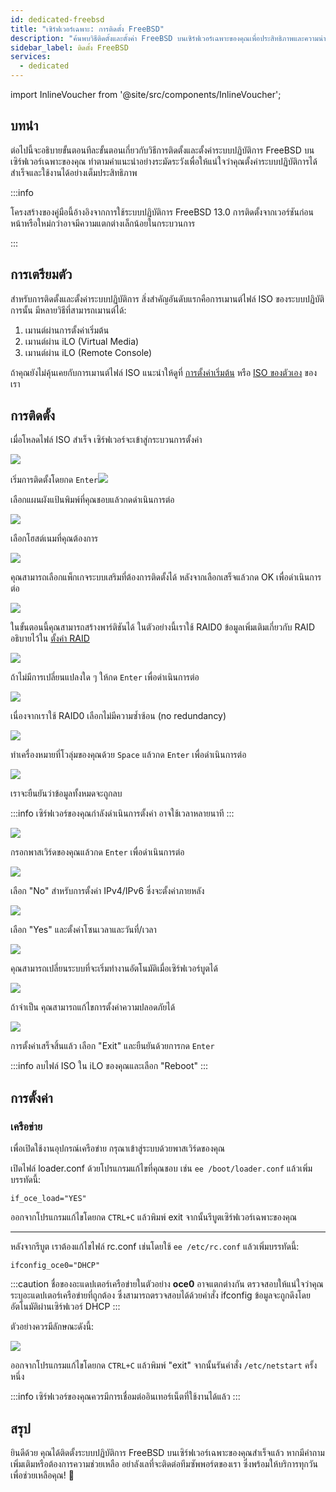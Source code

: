 ```yaml
---
id: dedicated-freebsd
title: "เซิร์ฟเวอร์เฉพาะ: การติดตั้ง FreeBSD"
description: "ค้นพบวิธีติดตั้งและตั้งค่า FreeBSD บนเซิร์ฟเวอร์เฉพาะของคุณเพื่อประสิทธิภาพและความน่าเชื่อถือสูงสุด → เรียนรู้เพิ่มเติมตอนนี้"
sidebar_label: ติดตั้ง FreeBSD
services:
  - dedicated
---
```


import InlineVoucher from '@site/src/components/InlineVoucher';

## บทนำ

ต่อไปนี้จะอธิบายขั้นตอนทีละขั้นตอนเกี่ยวกับวิธีการติดตั้งและตั้งค่าระบบปฏิบัติการ FreeBSD บนเซิร์ฟเวอร์เฉพาะของคุณ ทำตามคำแนะนำอย่างระมัดระวังเพื่อให้แน่ใจว่าคุณตั้งค่าระบบปฏิบัติการได้สำเร็จและใช้งานได้อย่างเต็มประสิทธิภาพ

:::info

โครงสร้างของคู่มือนี้อ้างอิงจากการใช้ระบบปฏิบัติการ FreeBSD 13.0 การติดตั้งจากเวอร์ชันก่อนหน้าหรือใหม่กว่าอาจมีความแตกต่างเล็กน้อยในกระบวนการ

:::

<InlineVoucher />

## การเตรียมตัว

สำหรับการติดตั้งและตั้งค่าระบบปฏิบัติการ สิ่งสำคัญอันดับแรกคือการเมานต์ไฟล์ ISO ของระบบปฏิบัติการนั้น มีหลายวิธีที่สามารถเมานต์ได้:

1. เมานต์ผ่านการตั้งค่าเริ่มต้น
2. เมานต์ผ่าน iLO (Virtual Media)
3. เมานต์ผ่าน iLO (Remote Console)

ถ้าคุณยังไม่คุ้นเคยกับการเมานต์ไฟล์ ISO แนะนำให้ดูที่ [การตั้งค่าเริ่มต้น](dedicated-setup.md) หรือ [ISO ของตัวเอง](dedicated-iso.md) ของเรา



## การติดตั้ง
เมื่อโหลดไฟล์ ISO สำเร็จ เซิร์ฟเวอร์จะเข้าสู่กระบวนการตั้งค่า

![](https://screensaver01.zap-hosting.com/index.php/s/wSa8eGnrtJDLHB5/preview)

เริ่มการติดตั้งโดยกด `Enter`![](https://screensaver01.zap-hosting.com/index.php/s/CK4xnGEqBe5Kd4y/preview)

เลือกแผนผังแป้นพิมพ์ที่คุณชอบแล้วกดดำเนินการต่อ

![](https://screensaver01.zap-hosting.com/index.php/s/BSrWrN9TnqEEmmb/preview)

เลือกโฮสต์เนมที่คุณต้องการ

![](https://screensaver01.zap-hosting.com/index.php/s/zqXPS6fHdkoMPH2/preview)

คุณสามารถเลือกแพ็กเกจระบบเสริมที่ต้องการติดตั้งได้ หลังจากเลือกเสร็จแล้วกด OK เพื่อดำเนินการต่อ

![](https://screensaver01.zap-hosting.com/index.php/s/zTSBQRGRFLHDxDo/preview)

ในขั้นตอนนี้คุณสามารถสร้างพาร์ติชันได้ ในตัวอย่างนี้เราใช้ RAID0 ข้อมูลเพิ่มเติมเกี่ยวกับ RAID อธิบายไว้ใน [ตั้งค่า RAID](dedicated-raid.md)

![](https://screensaver01.zap-hosting.com/index.php/s/DTk5zgjbpCWwbmp/preview)

ถ้าไม่มีการเปลี่ยนแปลงใด ๆ ให้กด `Enter` เพื่อดำเนินการต่อ

![](https://screensaver01.zap-hosting.com/index.php/s/MR3eJKMpdExXnsJ/preview)

เนื่องจากเราใช้ RAID0 เลือกไม่มีความซ้ำซ้อน (no redundancy)

![](https://screensaver01.zap-hosting.com/index.php/s/Qf5JZMKs5HzDXnT/preview)

ทำเครื่องหมายที่โวลุ่มของคุณด้วย `Space` แล้วกด `Enter` เพื่อดำเนินการต่อ

![](https://screensaver01.zap-hosting.com/index.php/s/4d93FtfDmSEtifY/preview)

เราจะยืนยันว่าข้อมูลทั้งหมดจะถูกลบ

:::info
เซิร์ฟเวอร์ของคุณกำลังดำเนินการตั้งค่า อาจใช้เวลาหลายนาที
:::

![](https://screensaver01.zap-hosting.com/index.php/s/NmR5PcTPe3Kdc4i/preview)

กรอกพาสเวิร์ดของคุณแล้วกด `Enter` เพื่อดำเนินการต่อ

![](https://screensaver01.zap-hosting.com/index.php/s/f9aJF57b2w3g9qY/preview)

เลือก "No" สำหรับการตั้งค่า IPv4/IPv6 ซึ่งจะตั้งค่าภายหลัง

![](https://screensaver01.zap-hosting.com/index.php/s/88bxbHsRjwCoYJQ/preview)

เลือก "Yes" และตั้งค่าโซนเวลาและวันที่/เวลา

![](https://screensaver01.zap-hosting.com/index.php/s/MCtpoQkLdc8Wd7Y/preview)

คุณสามารถเปลี่ยนระบบที่จะเริ่มทำงานอัตโนมัติเมื่อเซิร์ฟเวอร์บูตได้

![](https://screensaver01.zap-hosting.com/index.php/s/wPbL3HJGYBTLdyD/preview)

ถ้าจำเป็น คุณสามารถแก้ไขการตั้งค่าความปลอดภัยได้

![](https://screensaver01.zap-hosting.com/index.php/s/BXEs3sFYCbFE4Q4/preview)

การตั้งค่าเสร็จสิ้นแล้ว เลือก "Exit" และยืนยันด้วยการกด `Enter`

:::info
ลบไฟล์ ISO ใน iLO ของคุณและเลือก "Reboot"
:::



## การตั้งค่า

### เครือข่าย

เพื่อเปิดใช้งานอุปกรณ์เครือข่าย กรุณาเข้าสู่ระบบด้วยพาสเวิร์ดของคุณ

เปิดไฟล์ loader.conf ด้วยโปรแกรมแก้ไขที่คุณชอบ เช่น `ee /boot/loader.conf` แล้วเพิ่มบรรทัดนี้:

```if_oce_load="YES"```

ออกจากโปรแกรมแก้ไขโดยกด `CTRL+C` แล้วพิมพ์ exit จากนั้นรีบูตเซิร์ฟเวอร์เฉพาะของคุณ

***

หลังจากรีบูต เราต้องแก้ไขไฟล์ rc.conf เช่นโดยใช้ `ee /etc/rc.conf` แล้วเพิ่มบรรทัดนี้:

```
ifconfig_oce0="DHCP"
```

:::caution
ชื่อของอะแดปเตอร์เครือข่ายในตัวอย่าง **oce0** อาจแตกต่างกัน ตรวจสอบให้แน่ใจว่าคุณระบุอะแดปเตอร์เครือข่ายที่ถูกต้อง ซึ่งสามารถตรวจสอบได้ด้วยคำสั่ง ifconfig ข้อมูลจะถูกดึงโดยอัตโนมัติผ่านเซิร์ฟเวอร์ DHCP
:::

ตัวอย่างควรมีลักษณะดังนี้:

![](https://screensaver01.zap-hosting.com/index.php/s/mBCZpbG37N9Dj5e/preview)

ออกจากโปรแกรมแก้ไขโดยกด `CTRL+C` แล้วพิมพ์ "exit" จากนั้นรันคำสั่ง `/etc/netstart` ครั้งหนึ่ง

:::info
เซิร์ฟเวอร์ของคุณควรมีการเชื่อมต่ออินเทอร์เน็ตที่ใช้งานได้แล้ว
:::



## สรุป

ยินดีด้วย คุณได้ติดตั้งระบบปฏิบัติการ FreeBSD บนเซิร์ฟเวอร์เฉพาะของคุณสำเร็จแล้ว หากมีคำถามเพิ่มเติมหรือต้องการความช่วยเหลือ อย่าลังเลที่จะติดต่อทีมซัพพอร์ตของเรา ซึ่งพร้อมให้บริการทุกวันเพื่อช่วยเหลือคุณ! 🙂

<InlineVoucher />